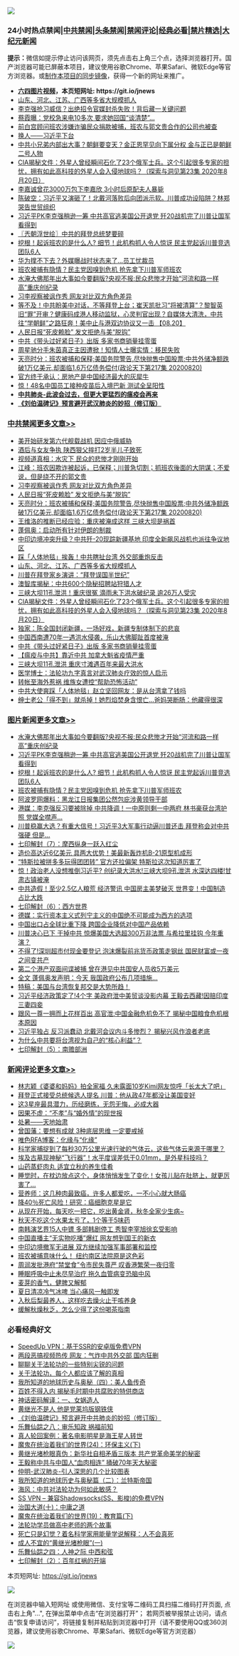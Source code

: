 ![](https://raw.githubusercontent.com/fqnews/bnews/master/64photo/fqnews-qr.jpg)

<div id="tt">
<h3>24小时热点禁闻|<a href="#%E4%B8%AD%E5%85%B1%E7%A6%81%E9%97%BB%E6%9B%B4%E5%A4%9A%E6%96%87%E7%AB%A0">中共禁闻</a>|<a href="#%E5%9B%BE%E7%89%87%E6%96%B0%E9%97%BB%E6%9B%B4%E5%A4%9A%E6%96%87%E7%AB%A0">头条禁闻</a>|<a href="#%E6%96%B0%E9%97%BB%E8%AF%84%E8%AE%BA%E6%9B%B4%E5%A4%9A%E6%96%87%E7%AB%A0">禁闻评论|<a href="#%E5%BF%85%E7%9C%8B%E7%BB%8F%E5%85%B8%E5%A5%BD%E6%96%87">经典必看|<a href="/video.md#%E7%A6%81%E7%89%87%E7%B2%BE%E9%80%89">禁片精选</a>|<a href="https://github.com/fqnews/djy/blob/master/gb/nf1351518.md#1">大纪元新闻</a></h3>
<div><b>提示：</b>微信如提示停止访问该网页，须先点击右上角三个点，选择浏览器打开。国产浏览器可能已屏蔽本项目，建议使用谷歌Chrome、苹果Safari、微软Edge等官方浏览器。或<a href="https://github.com/fqnews/bnews/blob/master/%E5%88%B6%E4%BD%9Cgit%E7%A6%81%E9%97%BB%E9%95%9C%E5%83%8F.md">制作本项目的同步镜像</a>，获得一个新的网址来推广。</div>
<ul>
<li><b><a href="http://d1.bdrive.tk/64.mp4" target="_blank">六四图片视频</a>，本页短网址: https://git.io/jnews</b></li>
<li><a href="/cbnews/20200821/1383395.md">山东、河北、江苏、广西等多省大规模抓人</a></li>
<li><a href="/cnnews/20200821/1383443.md">李克强抢习威信？出绝招令官媒封杀失败！背后藏一关键问题</a></li>
<li><a href="/cnnews/20200821/1383403.md">蔡霞曝：党校急来电10多次 要求她回国“谈清楚”…</a></li>
<li><a href="/worldnews/usa/20200821/1383252.md">前白宫顾问班农涉嫌诈骗民众捐款被捕，班农与郭文贵合作的公司也被查</a></li>
<li><a href="/ssgc/20200821/1383342.md">换人——习近平下台</a></li>
<li><a href="/comments/20200821/1383490.md">中共小兄弟内部出大事？朝鲜要变天？金正恩罕见向下属分权 金与正已是朝鲜二号人物</a></li>
<li><a href="/cbnews/20200821/1383360.md">CIA揭秘文件：外星人曾经瞬间石化了23个俄军士兵。这个引起很多专家的担忧，拥有如此高科技的外星人会入侵地球吗？（探索与洞见第23集 2020年8月20日）</a></li>
<li><a href="/baitai/20200821/1383534.md">李嘉诚曾花3000万包下李嘉欣 3小时后原配夫人暴毙</a></li>
<li><a href="/bannedvideo/20200821/1383263.md">陈破空：习近平又演砸了！北戴河落败后向团派示软。川普成功设陷阱？林郑哭告世贸组织</a></li>
<li><a href="/topimagenews/20200821/1383595.md">习近平PK李克强稍逊一筹 中共高官逃美国公开退党 歼20战机完了川普让国军看得到</a></li>
<li><a href="/ssgc/20200821/1383319.md">〖兲朝浮世绘〗中共的拜登总统梦要碎</a></li>
<li><a href="/topimagenews/20200821/1383581.md">挖根！起诉班农的是什么人? 细节！此机构抓人令人惊讶 民主党起诉川普竞选团队6人</a></li>
<li><a href="/cnnews/20200821/1383513.md">华为撑不下去？外媒曝战时状态来了…员工忧裁员</a></li>
<li><a href="/topimagenews/20200821/1383491.md">班农被捕有隐情？民主党因嗅到危机 抢先拿下川普军师班农</a></li>
<li><a href="/topimagenews/20200821/1383668.md">水淹大佛那年出大事如今要翻版?央视不报:民众悲惨才开始“河流和路一样高”重庆创纪录</a></li>
<li><a href="/cbnews/20200821/1383480.md">习李视察被讽作秀 网友对比双方角色差异</a></li>
<li><a href="/bannedvideo/20200821/1383383.md">等不及！中共盼美中对话，不等拜登上台；崔天凯批习“将被清算”？黎智英旧“罪”开审？健康码成港人移动监狱，心灵判官出现？自媒体大清洗，中共往“学朝鲜”之路狂奔！美中止与港双边协议又一击 【08.20】</a></li>
<li><a href="/cbnews/20200821/1383460.md">人民日报“死皮赖脸” 发文拒绝与美“脱钩”</a></li>
<li><a href="/cbnews/20200821/1383264.md">中共《带头过好紧日子》出版 多家书商销量挂零蛋</a></li>
<li><a href="/yule/20200821/1383366.md">周星驰分手朱茵真正主因遭掀！知情人士曝实情：移民失败</a></li>
<li><a href="/cbnews/20200821/1383444.md">天亮时分：班农被捕和保释;美国务院警告,尽快抛售中国股票;中共外储净额跌破1万亿美元,却面临1.6万亿债务偿付(政论天下第217集 20200820)</a></li>
<li><a href="/cnnews/20200821/1383387.md">官方终于承认：房地产是中国经济最大的灰犀牛</a></li>
<li><a href="/comments/20200821/1383375.md">惊！48名中国员工接种疫苗后入境巴新 测试全呈阳性</a></li>
<li><b><a href="/comments/20200211/1275071.md" target="_blank">中共肺炎-此波会过去，但更大更猛烈的瘟疫会再来</a></b></li>
<li><b><a href="/comments/20200207/1272816.md" target="_blank">《刘伯温碑记》预言避开武汉肺炎的妙招（修订版）</a></b></li>
</ul>
</div>

<div class="catlist">
<h3><a href="/cbnews/" target="_blank">中共禁闻</a><span><a href="/cbnews/" target="_blank" rel="nofollow">更多文章>></a></span></h3>
<ul>
<li><a href="/cbnews/20200821/1383582.md" target="_blank">美开始研发第六代舰载战机 因应中俄威胁</a></li>
<li><a href="/cbnews/20200821/1383519.md" target="_blank">酒后与女友争执 陕西狠父摔打2岁半儿子致死</a></li>
<li><a href="/cbnews/20200821/1383492.md" target="_blank">视频道真相：水灾下 民众的悲惨才刚刚开始</a></li>
<li><a href="/cbnews/20200821/1383487.md" target="_blank">江峰：班农因欺诈被起诉，已保释；川普急切割；抓班农後面的大阴谋；不爱说，但是绕不开的郭文贵</a></li>
<li><a href="/cbnews/20200821/1383480.md" target="_blank">习李视察被讽作秀 网友对比双方角色差异</a></li>
<li><a href="/cbnews/20200821/1383460.md" target="_blank">人民日报“死皮赖脸” 发文拒绝与美“脱钩”</a></li>
<li><a href="/cbnews/20200821/1383444.md" target="_blank">天亮时分：班农被捕和保释;美国务院警告,尽快抛售中国股票;中共外储净额跌破1万亿美元,却面临1.6万亿债务偿付(政论天下第217集 20200820)</a></li>
<li><a href="/cbnews/20200821/1383436.md" target="_blank">王维洛的推断已经应验：重庆被淹成这样 三峡大坝是祸首</a></li>
<li><a href="/cbnews/20200821/1383428.md" target="_blank">蓬佩奥：启动所有针对伊朗的制裁</a></li>
<li><a href="/cbnews/20200821/1383415.md" target="_blank">中印边境冲突升级？中共歼-20现踪新疆基地 印度全新飙风战机也派往争议地区</a></li>
<li><a href="/cbnews/20200821/1383396.md" target="_blank">踩「人体地毯」挨轰！中共瞎扯台湾 外交部重炮反击</a></li>
<li><a href="/cbnews/20200821/1383395.md" target="_blank">山东、河北、江苏、广西等多省大规模抓人</a></li>
<li><a href="/cbnews/20200821/1383381.md" target="_blank">川普在拜登家乡演讲：“拜登误国半世纪”</a></li>
<li><a href="/cbnews/20200821/1383380.md" target="_blank">澳智库揭秘：中共600个隐秘招聘站狩猎人才</a></li>
<li><a href="/cbnews/20200821/1383379.md" target="_blank">三峡大坝11孔泄洪！重庆很冤 滴雨未下洪水破纪录 逾26万人受灾</a></li>
<li><a href="/cbnews/20200821/1383360.md" target="_blank">CIA揭秘文件：外星人曾经瞬间石化了23个俄军士兵。这个引起很多专家的担忧，拥有如此高科技的外星人会入侵地球吗？（探索与洞见第23集 2020年8月20日）</a></li>
<li><a href="/cbnews/20200821/1383349.md" target="_blank">独家：陈全国封闭新疆，一场好戏，新疆专制体制下的悲哀</a></li>
<li><a href="/cbnews/20200821/1383330.md" target="_blank">中国西南遭70年一遇洪水侵袭，乐山大佛脚趾首度被淹</a></li>
<li><a href="/cbnews/20200821/1383264.md" target="_blank">中共《带头过好紧日子》出版 多家书商销量挂零蛋</a></li>
<li><a href="/cbnews/20200820/1382960.md" target="_blank">【瘟疫与中共】靠近中共 加拿大魁省疫情严重</a></li>
<li><a href="/cbnews/20200820/1382961.md" target="_blank">三峡大坝11孔泄洪 重庆寸滩遇百年来最大洪水</a></li>
<li><a href="/comments/20200820/1382989.md" target="_blank">医学博士：法轮功九字真言对武汉肺炎疗效的惊人启示</a></li>
<li><a href="/cbnews/20200820/1383073.md" target="_blank">转帐至海外惹祸 维族女遭控“帮助恐怖活动”</a></li>
<li><a href="/cbnews/20200820/1383054.md" target="_blank">中共大使爽踩「人体地毯」赵立坚回网友：是从台湾拿了钱吗</a></li>
<li><a href="/cbnews/20200820/1383053.md" target="_blank">绅士老公「得不到」就杀掉！她烈焰焚身含恨亡…爸妈哭断肠：他藏得很深</a></li>

</ul>
</div>
<div class="catlist">
<h3><a href="/topimagenews/" target="_blank">图片新闻</a><span><a href="/topimagenews/" target="_blank" rel="nofollow">更多文章>></a></span></h3>
<ul>
<li><a href="/topimagenews/20200821/1383668.md" target="_blank">水淹大佛那年出大事如今要翻版?央视不报:民众悲惨才开始“河流和路一样高”重庆创纪录</a></li>
<li><a href="/topimagenews/20200821/1383595.md" target="_blank">习近平PK李克强稍逊一筹 中共高官逃美国公开退党 歼20战机完了川普让国军看得到</a></li>
<li><a href="/topimagenews/20200821/1383581.md" target="_blank">挖根！起诉班农的是什么人? 细节！此机构抓人令人惊讶 民主党起诉川普竞选团队6人</a></li>
<li><a href="/topimagenews/20200821/1383491.md" target="_blank">班农被捕有隐情？民主党因嗅到危机 抢先拿下川普军师班农</a></li>
<li><a href="/topimagenews/20200821/1383271.md" target="_blank">阿波罗网爆料：黑龙江日报集团公然包庇涉黄领导干部</a></li>
<li><a href="/topimagenews/20200820/1383199.md" target="_blank">港媒：李克强反习要被除掉 中共降调！一中原则剩一中两府 林书豪获台湾护照 党媒全噤声…</a></li>
<li><a href="/topimagenews/20200820/1383194.md" target="_blank">川普稳赢大选？有重大信号！习近平3大军事行动逼川普还击 拜登称会对中共强硬 但是&#8230;</a></li>
<li><a href="/comments/20200820/1383036.md" target="_blank">七印解封（7）：摩西纵身一跃入红尘</a></li>
<li><a href="/topimagenews/20200820/1382927.md" target="_blank">造价高达近6亿美元 具两大优势！美最新轰炸机B-21原型机成形</a></li>
<li><a href="/topimagenews/20200820/1382904.md" target="_blank">“特斯拉被拼多多玩得团团转” 官方还拉偏架 特斯拉这次知道厉害了</a></li>
<li><a href="/topimagenews/20200819/1382697.md" target="_blank">惊！政治老人没想推倒习近平? 创纪录大洪水!三峡大坝9孔泄洪 水深达四楼!甘肃古镇被淹</a></li>
<li><a href="/topimagenews/20200819/1382597.md" target="_blank">中共造假！至少2.5亿人粮荒 经济警讯 中国房主美梦破灭 世界变！中国制造占比大跌</a></li>
<li><a href="/comments/20200819/1382591.md" target="_blank">七印解封（6）：西方世界</a></li>
<li><a href="/topimagenews/20200819/1382405.md" target="_blank">德媒：实行资本主义式列宁主义的中国绝不可能成为西方的选项</a></li>
<li><a href="/topimagenews/20200819/1382271.md" target="_blank">中国出口占全球比重下降 跨国企业降低对中国产品依赖</a></li>
<li><a href="/topimagenews/20200818/1382205.md" target="_blank">川普决心已下 干掉中共 惊爆美国大选超300万非法票 与希拉里挂钩 今年重演？</a></li>
<li><a href="/topimagenews/20200818/1382108.md" target="_blank">不得了!深圳超市付现金要登记 泡沫爆裂前兆货币政策走钢丝 国民财富或一夜之间变共产</a></li>
<li><a href="/topimagenews/20200818/1381909.md" target="_blank">第二个港产双面间谍被捕 曾在港见中共国安人员收5万美元</a></li>
<li><a href="/topimagenews/20200818/1381813.md" target="_blank">全文 蓬佩奥发声明：今天 我国政府公布几项措施…</a></li>
<li><a href="/comments/20200818/1381765.md" target="_blank">特稿：美国与台湾恢复邦交是大势所趋！</a></li>
<li><a href="/topimagenews/20200817/1381657.md" target="_blank">习近平经济政策定了!4个字 美政府泄中美贸谈没影内幕 王毅去西藏!因赔印度三妻四妾</a></li>
<li><a href="/topimagenews/20200817/1381618.md" target="_blank">跟风一尊一拥而上花样百出 高官泄:中国金融危机免不了 揭秘中国粮食危机根本原因</a></li>
<li><a href="/topimagenews/20200817/1381596.md" target="_blank">习近平独占 反习派蠢动 北戴河会议内斗多惨烈？ 揭秘兴风作浪者老底</a></li>
<li><a href="/comments/20200817/1381382.md" target="_blank">为什么中共要将台湾视为自己的“核心利益”？</a></li>
<li><a href="/comments/20200817/1381339.md" target="_blank">七印解封（5）：南赡部洲</a></li>

</ul>
</div>
<div class="catlist">
<h3><a href="/comments/" target="_blank">新闻评论</a><span><a href="/comments/" target="_blank" rel="nofollow">更多文章>></a></span></h3>
<ul>
<li><a href="/comments/20200822/1383761.md" target="_blank">林志颖《婆婆和妈妈》拍全家福 久未露面10岁Kimi网友惊呼「长太大了吧」</a></li>
<li><a href="/comments/20200822/1383756.md" target="_blank">拜登正式接受总统候选人提名 川普：他从政47年都没让美国变好</a></li>
<li><a href="/comments/20200822/1383755.md" target="_blank">这3星座最具潜力，历经磨练，无怨无悔，必成大器</a></li>
<li><a href="/comments/20200822/1383754.md" target="_blank">因果不虚：“不孝”与“婚外情”的现世报</a></li>
<li><a href="/comments/20200822/1383753.md" target="_blank">处暑——天地始肃</a></li>
<li><a href="/comments/20200822/1383750.md" target="_blank">曾国藩：要想有成就 3种底层思维 一定要戒掉</a></li>
<li><a href="/comments/20200822/1383747.md" target="_blank">唯色RFA博客：化缘与“化缘”</a></li>
<li><a href="/comments/20200822/1383739.md" target="_blank">科学家捕捉到了每秒30万公里光速行驶的气体云，这些气体云来源于哪里？</a></li>
<li><a href="/comments/20200821/1383694.md" target="_blank">埃及古墓现神秘“飞行器”！水平度误差低于0.01mm，是外星科技吗？</a></li>
<li><a href="/comments/20200821/1383693.md" target="_blank">山药蒸虾肉丸 适宜立秋的养生佳肴</a></li>
<li><a href="/comments/20200821/1383677.md" target="_blank">睡觉时，在枕边放点这个，身体悄悄发生了变化！女孩儿贴在肚脐上，就更厉害了&#8230;</a></li>
<li><a href="/comments/20200821/1383676.md" target="_blank">营养师：这几种肉最致癌，许多人都爱吃，一不小心就大肠癌</a></li>
<li><a href="/comments/20200821/1383675.md" target="_blank">降40％死亡风险！研究：癌细胞克星是它</a></li>
<li><a href="/comments/20200821/1383674.md" target="_blank">从现在开始，每天吃一把它，吃出黄金肾，秋冬全家少生病~</a></li>
<li><a href="/comments/20200821/1383673.md" target="_blank">秋天不吃这个水果太亏了，1个等于5味药</a></li>
<li><a href="/comments/20200821/1383599.md" target="_blank">南韩演艺界15人中镖 多部韩剧停工 秀智李宰旭徐玄受影响</a></li>
<li><a href="/comments/20200821/1383589.md" target="_blank">中国直播主“无实物吃播”爆红 网友想到国王的新衣</a></li>
<li><a href="/comments/20200821/1383588.md" target="_blank">中印边境撤军无进展 双方继续加强军事部署和监控</a></li>
<li><a href="/comments/20200821/1383567.md" target="_blank">班农被捕意味什么！ 纽约南区法院原是这色彩</a></li>
<li><a href="/comments/20200821/1383539.md" target="_blank">周润发批港府“禁堂食”令市民失尊严 叹香港繁荣一夜归零</a></li>
<li><a href="/comments/20200821/1383533.md" target="_blank">睡眠呼吸中止未尽早治疗 拖久血管病变恐脑中风</a></li>
<li><a href="/comments/20200821/1383528.md" target="_blank">麦芽的香气，健脾又解郁</a></li>
<li><a href="/comments/20200821/1383527.md" target="_blank">夏日清凉冷气冰啤 当心痛风一触即发</a></li>
<li><a href="/comments/20200821/1383526.md" target="_blank">入秋后梨最养人，这样吃去燥火止干咳养身</a></li>
<li><a href="/comments/20200821/1383525.md" target="_blank">缓解秋燥秋乏，怎么少得了这份喝茶指南</a></li>

</ul>
</div>

<div class="catlist">
<h3>必看经典好文</h3>
<ul>
<li><a href="/cbnews/20191226/1241739.md" target="_blank">SpeedUp VPN：基于SSR的安卓版免费VPN</a></li>
<li><a href="/cbnews/20200703/1355059.md" target="_blank">两段恶搞视频热传 网友：气炸中共外交部 国内狂删</a></li>
<li><a href="/comments/20190417/1114875.md" target="_blank">聊聊关于法轮功的一些特别尖锐的问题</a></li>
<li><a href="/topimagenews/20161125/619230.md" target="_blank">关于法轮功，每个人都应该了解的真相</a></li>
<li><a href="/tculture/xiulian/20170729/799172.md" target="_blank">我所知道的地球历史与奥秘（四）：美人鱼传奇</a></li>
<li><a href="/lifebaike/20200711/1358994.md" target="_blank">百姓不得入内 揭秘毛时期中共腐败的特供商店</a></li>
<li><a href="/comments/20200609/1342224.md" target="_blank">神话密码解译：一、女娲造人</a></li>
<li><a href="/lifebaike/20190522/1131765.md" target="_blank">黄继光不是人 他是党莱坞版钢铁侠</a></li>
<li><a href="/comments/20200207/1272816.md" target="_blank">《刘伯温碑记》预言避开中共肺炎的妙招（修订版）</a></li>
<li><a href="/tculture/20170717/792953.md" target="_blank">乐舞仙踪之八：审乐知政 祸福前知</a></li>
<li><a href="/comments/20200523/1332915.md" target="_blank">真人轮回案例：著名电影明星是海王星人转世</a></li>
<li><a href="/cbnews/20180907/994846.md" target="_blank">魔鬼在统治着我们的世界(24)：环保主义(下)</a></li>
<li><a href="/lifebaike/20180921/1001174.md" target="_blank">黄继光堵枪眼真伪：新华社自相矛盾三版本 共产党革命美学的秘密</a></li>
<li><a href="/cbnews/20200730/1371580.md" target="_blank">王毅称中共与中国人“血肉相连” 捅破70年天大秘密</a></li>
<li><a href="/comments/20200620/1347687.md" target="_blank">仲明-武汉肺炎-引人深思的几个比较图表</a></li>
<li><a href="/tculture/xiulian/20170614/774347.md" target="_blank">我所知道的地球历史与奥秘篇（二）：兰特斯帝国</a></li>
<li><a href="/comments/20191218/1228234.md" target="_blank">海风：中共对法轮功为何如此敏感？</a></li>
<li><a href="/comments/20191231/1250654.md" target="_blank">SS VPN &#8211; 兼容Shadowsocks(SS、影梭)的免费VPN</a></li>
<li><a href="/cbnews/20180316/915423.md" target="_blank">治国大道(十)：中庸之道</a></li>
<li><a href="/comments/20180716/972458.md" target="_blank">魔鬼在统治着我们的世界(19)：教育篇(下)</a></li>
<li><a href="/comments/20200629/1352533.md" target="_blank">法轮功学员做高中老师的两个故事</a></li>
<li><a href="/comments/20200704/1355375.md" target="_blank">死亡只是幻觉？着名科学家用能量学说解释：人不会真死</a></li>
<li><a href="/lifebaike/20200527/1334909.md" target="_blank">成人不宜的“黄继光堵枪眼”(一)</a></li>
<li><a href="/tculture/20190101/791144.md" target="_blank">乐舞仙踪之四：人神之际 中西和弦</a></li>
<li><a href="/comments/20200816/1381045.md" target="_blank">七印解封（2）：百年红祸的开端</a></li>

</ul>
</div>

本页短网址: https://git.io/jnews

![](https://raw.githubusercontent.com/fqnews/bnews/master/64photo/fqnews-qr.jpg)

在浏览器中输入短网址 或使用微信、支付宝等二维码工具扫描二维码打开页面, 点击右上角"...", 在弹出菜单中点击“在浏览器打开”； 若网页被举报禁止访问，请点击“恢复申请访问”，将链接复制并粘贴到浏览器中打开（请不要使用QQ或360浏览器，建议使用谷歌Chrome、苹果Safari、微软Edge等官方浏览器）

![](https://raw.githubusercontent.com/fqnews/bnews/master/64photo/wx.jpg)